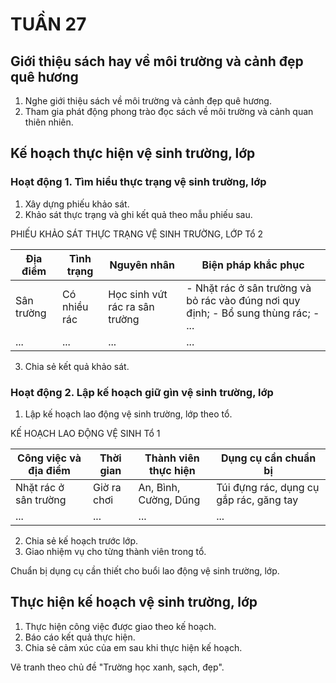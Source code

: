 # TUẦN 27

## Giới thiệu sách hay về môi trường và cảnh đẹp quê hương
1. Nghe giới thiệu sách về môi trường và cảnh đẹp quê hương.
2. Tham gia phát động phong trào đọc sách về môi trường và cảnh quan thiên nhiên.

## Kế hoạch thực hiện vệ sinh trường, lớp

### Hoạt động 1. Tìm hiểu thực trạng vệ sinh trường, lớp
1. Xây dựng phiếu khảo sát.
2. Khảo sát thực trạng và ghi kết quả theo mẫu phiếu sau.

PHIẾU KHẢO SÁT THỰC TRẠNG VỆ SINH TRƯỜNG, LỚP
Tổ 2

| Địa điểm | Tình trạng | Nguyên nhân | Biện pháp khắc phục |
|---|---|---|---|
| Sân trường | Có nhiều rác | Học sinh vứt rác ra sân trường | - Nhặt rác ở sân trường và bỏ rác vào đúng nơi quy định; - Bổ sung thùng rác; - ... |
| ... | ... | ... | ... |

3. Chia sẻ kết quả khảo sát.

### Hoạt động 2. Lập kế hoạch giữ gìn vệ sinh trường, lớp
1. Lập kế hoạch lao động vệ sinh trường, lớp theo tổ.

KẾ HOẠCH LAO ĐỘNG VỆ SINH
Tổ 1

| Công việc và địa điểm | Thời gian | Thành viên thực hiện | Dụng cụ cần chuẩn bị |
|---|---|---|---|
| Nhặt rác ở sân trường | Giờ ra chơi | An, Bình, Cường, Dũng | Túi đựng rác, dụng cụ gắp rác, găng tay |
| ... | ... | ... | ... |

2. Chia sẻ kế hoạch trước lớp.
3. Giao nhiệm vụ cho từng thành viên trong tổ.

Chuẩn bị dụng cụ cần thiết cho buổi lao động vệ sinh trường, lớp.

## Thực hiện kế hoạch vệ sinh trường, lớp
1. Thực hiện công việc được giao theo kế hoạch.
2. Báo cáo kết quả thực hiện.
3. Chia sẻ cảm xúc của em sau khi thực hiện kế hoạch.

Vẽ tranh theo chủ đề "Trường học xanh, sạch, đẹp".
